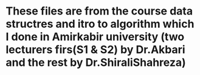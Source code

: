 # These files are from the course data structres and itro to algorithm which I done in Amirkabir university (two lecturers firs(S1 & S2) by Dr.Akbari and the rest by Dr.ShiraliShahreza)